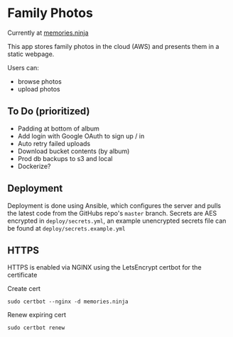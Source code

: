 # Family Photos

Currently at [memories.ninja](https://memories.ninja)

This app stores family photos in the cloud (AWS) and presents them in a static webpage.

Users can:

* browse photos
* upload photos


## To Do (prioritized)

* Padding at bottom of album
* Add login with Google OAuth to sign up / in
* Auto retry failed uploads
* Download bucket contents (by album)
* Prod db backups to s3 and local
* Dockerize?

## Deployment

Deployment is done using Ansible, which configures the server and pulls the latest code from the GitHubs repo's `master` branch. Secrets are AES encrypted in `deploy/secrets.yml`, an example unencrypted secrets file can be found at `deploy/secrets.example.yml`


## HTTPS

HTTPS is enabled via NGINX using the LetsEncrypt certbot for the certificate

Create cert

    sudo certbot --nginx -d memories.ninja

Renew expiring cert

    sudo certbot renew
